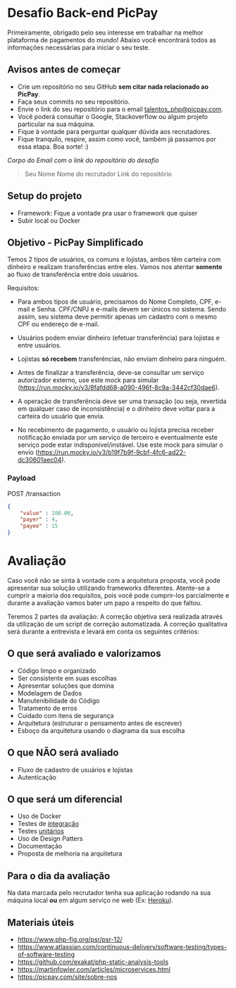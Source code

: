 # Desafio Back-end PicPay

Primeiramente, obrigado pelo seu interesse em trabalhar na melhor plataforma de pagamentos do mundo!
Abaixo você encontrará todos as informações necessárias para iniciar o seu teste.

## Avisos antes de começar

- Crie um repositório no seu GitHub **sem citar nada relacionado ao PicPay**.
- Faça seus commits no seu repositório.
- Envie o link do seu repositório para o email talentos_php@picpay.com.
- Você poderá consultar o Google, Stackoverflow ou algum projeto particular na sua máquina.
- Fique à vontade para perguntar qualquer dúvida aos recrutadores.
- Fique tranquilo, respire, assim como você, também já passamos por essa etapa. Boa sorte! :)

*Corpo do Email com o link do repositório do desafio*

>Seu Nome
>Nome do recrutador
>Link do repositório

## Setup do projeto

- Framework: Fique a vontade pra usar o framework que quiser
- Subir local ou Docker


## Objetivo - PicPay Simplificado

Temos 2 tipos de usuários, os comuns e lojistas, ambos têm carteira com dinheiro e realizam transferências entre eles. Vamos nos atentar **somente** ao fluxo de transferência entre dois usuários.

Requisitos:

- Para ambos tipos de usuário, precisamos do Nome Completo, CPF, e-mail e Senha. CPF/CNPJ e e-mails devem ser únicos no sistema. Sendo assim, seu sistema deve permitir apenas um cadastro com o mesmo CPF ou endereço de e-mail.

- Usuários podem enviar dinheiro (efetuar transferência) para lojistas e entre usuários. 

- Lojistas **só recebem** transferências, não enviam dinheiro para ninguém.

- Antes de finalizar a transferência, deve-se consultar um serviço autorizador externo, use este mock para simular (https://run.mocky.io/v3/8fafdd68-a090-496f-8c9a-3442cf30dae6).

- A operação de transferência deve ser uma transação (ou seja, revertida em qualquer caso de inconsistência) e o dinheiro deve voltar para a carteira do usuário que envia. 

- No recebimento de pagamento, o usuário ou lojista precisa receber notificação enviada por um serviço de terceiro e eventualmente este serviço pode estar indisponível/instável. Use este mock para simular o envio (https://run.mocky.io/v3/b19f7b9f-9cbf-4fc6-ad22-dc30601aec04). 



### Payload

POST /transaction

```json
{
    "value" : 100.00,
    "payer" : 4,
    "payee" : 15
}
```


# Avaliação

Caso você não se sinta à vontade com a arquitetura proposta, você pode apresentar sua solução utilizando frameworks diferentes.
Atente-se a cumprir a maioria dos requisitos, pois você pode cumprir-los parcialmente e durante a avaliação vamos bater um papo a respeito do que faltou.

Teremos 2 partes da avaliação:
A correção objetiva será realizada através da utilização de um script de correção automatizada.
A correção qualitativa será durante a entrevista e levará em conta os seguintes critérios:

## O que será avaliado e valorizamos
- Código limpo e organizado
- Ser consistente em suas escolhas
- Apresentar soluções que domina
- Modelagem de Dados
- Manutenibilidade do Código
- Tratamento de erros
- Cuidado com itens de segurança
- Arquitetura (estruturar o pensamento antes de escrever)
- Esboço da arquitetura usando o diagrama da sua escolha

## O que NÃO será avaliado
- Fluxo de cadastro de usuários e lojistas
- Autenticação

## O que será um diferencial
- Uso de Docker
- Testes de [integração](https://www.atlassian.com/continuous-delivery/software-testing/types-of-software-testing)
- Testes [unitários](https://www.atlassian.com/continuous-delivery/software-testing/types-of-software-testing)
- Uso de Design Patters
- Documentação
- Proposta de melhoria na arquitetura


## Para o dia da avaliação
Na data marcada pelo recrutador tenha sua aplicação rodando na sua máquina local **ou** em algum serviço ne web (Ex: [Heroku](https://www.heroku.com/)).


## Materiais úteis
- https://www.php-fig.org/psr/psr-12/
- https://www.atlassian.com/continuous-delivery/software-testing/types-of-software-testing
- https://github.com/exakat/php-static-analysis-tools
- https://martinfowler.com/articles/microservices.html
- https://picpay.com/site/sobre-nos

